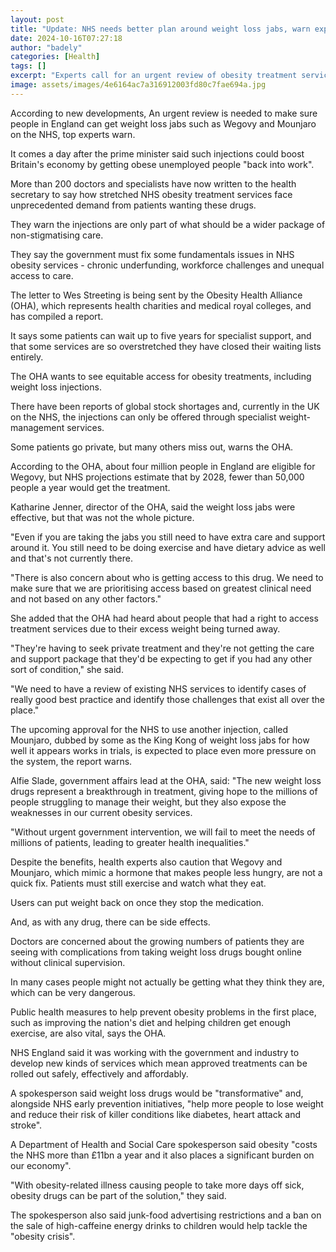 ```yaml
---
layout: post
title: "Update: NHS needs better plan around weight loss jabs, warn experts"
date: 2024-10-16T07:27:18
author: "badely"
categories: [Health]
tags: []
excerpt: "Experts call for an urgent review of obesity treatment services amid booming demand for weight loss jabs."
image: assets/images/4e6164ac7a316912003fd80c7fae694a.jpg
---
```


According to new developments, An urgent review is needed to make sure people in England can get weight loss jabs such as Wegovy and Mounjaro on the NHS, top experts warn. 

It comes a day after the prime minister said such injections could boost Britain's economy by getting obese unemployed people "back into work". 

More than 200 doctors and specialists have now written to the health secretary to say how stretched NHS obesity treatment services face unprecedented demand from patients wanting these drugs.

They warn the injections are only part of what should be a wider package of non-stigmatising care. 

They say the government must fix some fundamentals issues in NHS obesity services - chronic underfunding, workforce challenges and unequal access to care. 

The letter to Wes Streeting is being sent by the Obesity Health Alliance (OHA), which represents health charities and medical royal colleges, and has compiled a report.

It says some patients can wait up to five years for specialist support, and that some services are so overstretched they have closed their waiting lists entirely.

The OHA wants to see equitable access for obesity treatments, including weight loss injections.

There have been reports of global stock shortages and, currently in the UK on the NHS, the injections can only be offered through specialist weight-management services. 

Some patients go private, but many others miss out, warns the OHA. 

According to the OHA, about four million people in England are eligible for Wegovy, but NHS projections estimate that by 2028, fewer than 50,000 people a year would get the treatment. 

Katharine Jenner, director of the OHA, said the weight loss jabs were effective, but that was not the whole picture.

"Even if you are taking the jabs you still need to have extra care and support around it. You still need to be doing exercise and have dietary advice as well and that's not currently there.

"There is also concern about who is getting access to this drug. We need to make sure that we are prioritising access based on greatest clinical need and not based on any other factors."

She added that the OHA had heard about people that had a right to access treatment services due to their excess weight being turned away.

"They're having to seek private treatment and they're not getting the care and support package that they'd be expecting to get if you had any other sort of condition," she said.

"We need to have a review of existing NHS services to identify cases of really good best practice and identify those challenges that exist all over the place." 

The upcoming approval for the NHS to use another injection, called Mounjaro, dubbed by some as the King Kong of weight loss jabs for how well it appears works in trials, is expected to place even more pressure on the system, the report warns. 

Alfie Slade, government affairs lead at the OHA, said: "The new weight loss drugs represent a breakthrough in treatment, giving hope to the millions of people struggling to manage their weight, but they also expose the weaknesses in our current obesity services. 

"Without urgent government intervention, we will fail to meet the needs of millions of patients, leading to greater health inequalities."

Despite the benefits, health experts also caution that Wegovy and Mounjaro, which mimic a hormone that makes people less hungry, are not a quick fix. Patients must still exercise and watch what they eat.

Users can put weight back on once they stop the medication. 

And, as with any drug, there can be side effects.

Doctors are concerned about the growing numbers of patients they are seeing with complications from taking weight loss drugs bought online without clinical supervision.

In many cases people might not actually be getting what they think they are, which can be very dangerous.

Public health measures to help prevent obesity problems in the first place, such as improving the nation's diet and helping children get enough exercise, are also vital, says the OHA. 

NHS England said it was working with the government and industry to develop new kinds of services which mean approved treatments can be rolled out safely, effectively and affordably.

A spokesperson said weight loss drugs would be "transformative" and, alongside NHS early prevention initiatives, "help more people to lose weight and reduce their risk of killer conditions like diabetes, heart attack and stroke".

A Department of Health and Social Care spokesperson said obesity "costs the NHS more than £11bn a year and it also places a significant burden on our economy".

"With obesity-related illness causing people to take more days off sick, obesity drugs can be part of the solution," they said.

The spokesperson also said junk-food advertising restrictions and a ban on the sale of high-caffeine energy drinks to children would help tackle the "obesity crisis".

